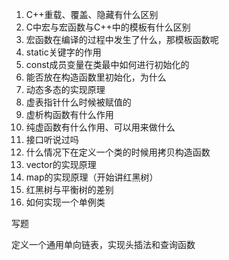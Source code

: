 1. C++重载、覆盖、隐藏有什么区别
2. C中宏与宏函数与C++中的模板有什么区别
3. 宏函数在编译的过程中发生了什么，那模板函数呢
4. static关键字的作用
5. const成员变量在类最中如何进行初始化的
6. 能否放在构造函数里初始化，为什么
7. 动态多态的实现原理
8. 虚表指针什么时候被赋值的
9. 虚析构函数有什么作用
10. 纯虚函数有什么作用、可以用来做什么
11. 接口听说过吗
12. 什么情况下在定义一个类的时候用拷贝构造函数
13. vector的实现原理
14. map的实现原理（开始讲红黑树）
15. 红黑树与平衡树的差别
16. 如何实现一个单例类

写题

定义一个通用单向链表，实现头插法和查询函数

